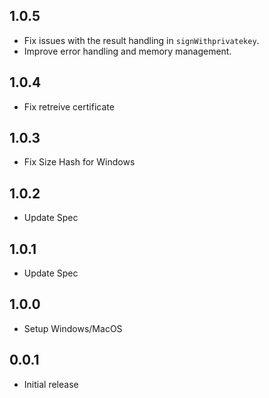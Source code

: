 ## 1.0.5

- Fix issues with the result handling in `signWithprivatekey`.
- Improve error handling and memory management.

## 1.0.4

- Fix retreive certificate

## 1.0.3

- Fix Size Hash for Windows

## 1.0.2

- Update Spec

## 1.0.1

- Update Spec

## 1.0.0

- Setup Windows/MacOS

## 0.0.1

- Initial release
